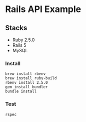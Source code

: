 # Rails API Example

## Stacks
- Ruby 2.5.0
- Rails 5
- MySQL

### Install
```
brew install rbenv
brew install ruby-build
rbenv install 2.5.0
gem install bundler
bundle install
```

### Test
```
rspec
```